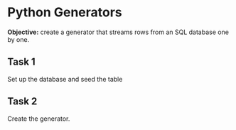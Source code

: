 # Python Generators

**Objective:** create a generator that streams rows from an SQL database one by one.
## Task 1
Set up the database and seed the table

## Task 2
Create the generator.